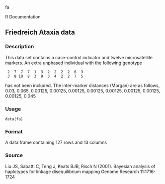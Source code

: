 fa

R Documentation

## Friedreich Ataxia data

### Description

This data set contains a case-control indicator and twelve microsatellite
markers. An extra unphased individual with the following genotype

    
     2  7  7  7  1  3  2  2  2  2  6  3
     3  8 10  8  3  9  3  4  2  2  7  5

has not been included. The inter-marker distances (Morgan) are as follows,
0.03, 0.065, 0.00125, 0.00125, 0.00125, 0.00125, 0.00125, 0.00125, 0.00125,
0.00125, 0.045

### Usage

    data(fa)

### Format

A data frame containing 127 rows and 13 columns

### Source

Liu JS, Sabatti C, Teng J, Keats BJB, Risch N (2001). Bayesian analysis of
haplotypes for linkage disequilibrium mapping Genome Research 11:1716-1724

